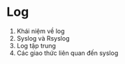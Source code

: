 # Log
1. Khái niệm về log
2. Syslog và Rsyslog
3. Log tập trung
4. Các giao thức liên quan đến syslog

